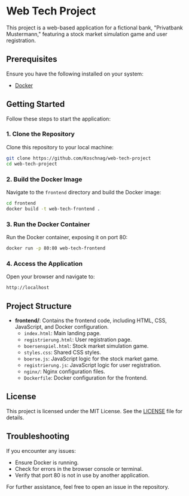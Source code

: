 # Web Tech Project

This project is a web-based application for a fictional bank, "Privatbank Mustermann," featuring a stock market simulation game and user registration.

## Prerequisites

Ensure you have the following installed on your system:
- [Docker](https://www.docker.com/)

## Getting Started

Follow these steps to start the application:

### 1. Clone the Repository
Clone this repository to your local machine:
```bash
git clone https://github.com/Koschnag/web-tech-project
cd web-tech-project
```

### 2. Build the Docker Image
Navigate to the `frontend` directory and build the Docker image:
```bash
cd frontend
docker build -t web-tech-frontend .
```

### 3. Run the Docker Container
Run the Docker container, exposing it on port 80:
```bash
docker run -p 80:80 web-tech-frontend
```

### 4. Access the Application
Open your browser and navigate to:
```
http://localhost
```

## Project Structure

- **frontend/**: Contains the frontend code, including HTML, CSS, JavaScript, and Docker configuration.
  - `index.html`: Main landing page.
  - `registrierung.html`: User registration page.
  - `boersenspiel.html`: Stock market simulation game.
  - `styles.css`: Shared CSS styles.
  - `boerse.js`: JavaScript logic for the stock market game.
  - `registrierung.js`: JavaScript logic for user registration.
  - `nginx/`: Nginx configuration files.
  - `Dockerfile`: Docker configuration for the frontend.

## License

This project is licensed under the MIT License. See the [LICENSE](LICENSE) file for details.

## Troubleshooting

If you encounter any issues:
- Ensure Docker is running.
- Check for errors in the browser console or terminal.
- Verify that port 80 is not in use by another application.

For further assistance, feel free to open an issue in the repository.
